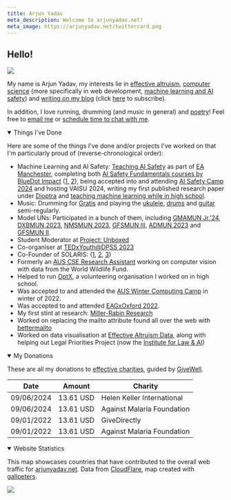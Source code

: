 ```yaml
---
title: Arjun Yadav
meta_description: Welcome to arjunyadav.net!
meta_image: https://arjunyadav.net/twittercard.png
---
```


## Hello!

<img src="/collage.png" />

My name is Arjun Yadav, my interests lie in [effective altruism](/blog/what-is-effective-altruism), [computer science](https://github.com/y-arjun-y) (more specifically in web development, [machine learning and AI safety](/notebook/)) and [writing on my blog](/blog/) (click [here](/subscribe) to subscribe). 

In addition, I love running, drumming (and music in general) and [poetry](/poetry)! Feel free to [email me](https://www.bettermailto.com/user/620278e0561f820009d840d2) or [schedule time to chat with me](https://calendly.com/arjun-yadav).

<details open>
<summary>Things I've Done</summary>

Here are some of the things I've done and/or projects I've worked on that I'm particularly proud of (reverse-chronological order):


- Machine Learning and AI Safety: [Teaching AI Safety](/projects#aisprogramme2024) as part of [EA Manchester](/projects#eamanchester), completing both [AI Safety Fundamentals courses by BlueDot Impact](https://aisafetyfundamentals.com/) ([1](/projects#aisfg), [2](/projects#aisfa)), being accepted into and attending [AI Safety Camp 2024](/projects#aisc2024) and hosting VAISU 2024, writing my first published research paper under [Dioptra](/projects#dioptra) and [teaching machine learning while in high school](/projects#aaeclass).
- Music: Drumming for [Gratis](/projects#gratis2023) and playing the [ukulele](/projects#ukulele), [drums](/projects#drums) and [guitar](/projects#guitar) semi-regularly.
- Model UNs: Participated in a bunch of them, including [GMAMUN Jr.'24](/projects#gmamunjr), [DXBMUN 2023](/projects#dxbmun2023), [NMSMUN 2023](/projects#nmsmun2023), [GFSMUN III](/projects#gfsmun2023), [ADMUN 2023](/projects#admun2023) and [GFSMUN II](/projects#gfsmun2022).
- Student Moderator at [Project: Unboxed](/projects#projectunboxed)
- Co-organiser at [TEDxYouth@DPSS 2023](/projects#tedx2023)
- Co-Founder of SOLARIS: ([1](/projects#solaris-3), [2](/projects#solaris-2), [3](/projects#solaris-1))
- Formerly an [AUS CSE Research Assistant](/projects#ausresearch) working on computer vision with data from the World Wildlife Fund.
- Helped to run [OptX](/projects#optx), a volunteering organisation I worked on in high school.
- Was accepted to and attended the [AUS Winter Computing Camp](/projects#computingcamp2022) in winter of 2022.
- Was accepted to and attended [EAGxOxford 2022](/projects#eagxoxford2022).
- My first stint at research: [Miller-Rabin Research](/projects#millerrabin)
- Worked on replacing the mailto attribute found all over the web with [bettermailto](/projects#bettermailto)
- Worked on data visualisation at [Effective Altruism Data](/projects#eadata), along with helping out Legal Priorities Project (now the [Institute for Law & AI](https://law-ai.org/))

</details>

<details open>
<summary>My Donations</summary>

These are all my donations to [effective charities](https://www.givewell.org/charities/top-charities), guided by [GiveWell](https://www.givewell.org/).

| Date       | Amount    | Charity                    |
| ---------- | --------- | -------------------------- |
| 09/06/2024 | 13.61 USD | Helen Keller International |
| 09/06/2024 | 13.61 USD | Against Malaria Foundation |
| 09/01/2022 | 13.61 USD | GiveDirectly               |
| 09/01/2022 | 13.61 USD | Against Malaria Foundation |

</details>

<details id="end" open>
<summary>Website Statistics</summary>

This map showcases countries that have contributed to the overall web traffic for [arjunyadav.net](/).
Data from [CloudFlare](https://cloudflare.com), map created with [gallpeters](https://gallpeters.vercel.app).

<img src="/map.svg" />
</details>